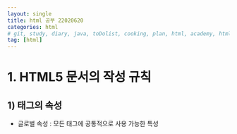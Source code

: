 ```yaml
---
layout: single
title: html 공부 22020620
categories: html
# git, study, diary, java, toDolist, cooking, plan, html, academy, html/css, JSP
tag: [html] 
---
```


# 1. HTML5 문서의 작성 규칙

## 1) 태그의 속성

- 글로벌 속성 : 모든 태그에 공통적으로 사용 가능한 특성